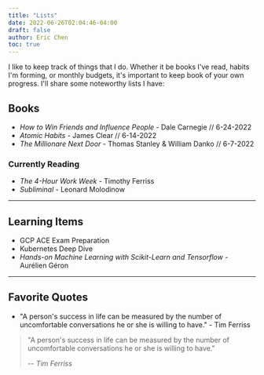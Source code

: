 ```yaml
---
title: "Lists"
date: 2022-06-26T02:04:46-04:00
draft: false
author: Eric Chen
toc: true
---
```


I like to keep track of things that I do. Whether it be books I've read, habits I'm forming, or monthly budgets, it's important to keep book of your own progress. I'll share some noteworthy lists I have:

## Books <i class="fa fa-book-open fa-sm"></i>

- *How to Win Friends and Influence People* - Dale Carnegie // 6-24-2022
- *Atomic Habits* - James Clear // 6-14-2022
- *The Millionare Next Door* - Thomas Stanley & William Danko // 6-7-2022

### Currently Reading 
- *The 4-Hour Work Week* - Timothy Ferriss
- *Subliminal* - Leonard Molodinow

<hr>

## Learning Items

- GCP ACE Exam Preparation
- Kubernetes Deep Dive
- *Hands-on Machine Learning with Scikit-Learn and Tensorflow* - Aurélien Géron

<hr>

## Favorite Quotes <i class="fa fa-quote-left fa-xs"></i>

- "A person's success in life can be measured by the number of uncomfortable conversations he or she is willing to have." - Tim Ferriss

> "A person's success in life can be measured by the number of uncomfortable conversations he or she is willing to have."
> 
> -- <cite>Tim Ferriss</cite>


